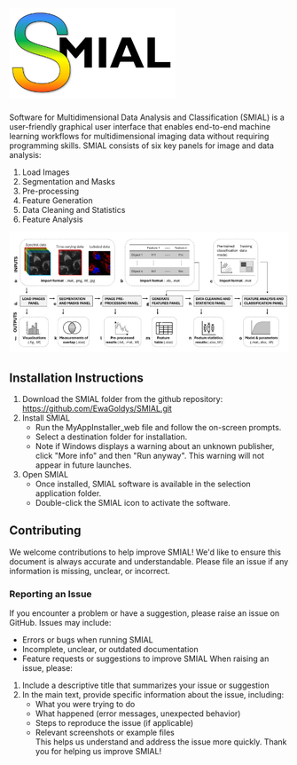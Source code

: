 # <img src="Figures/Logo.png" alt="My Figure" width="300"/>

Software for Multidimensional Data Analysis and Classification (SMIAL) is a user-friendly graphical user interface that enables end-to-end machine learning workflows for multidimensional imaging data without requiring programming skills.
SMIAL consists of six key panels for image and data analysis:
  1. Load Images  
  2. Segmentation and Masks  
  3. Pre-processing  
  4. Feature Generation  
  5. Data Cleaning and Statistics  
  6. Feature Analysis

![My Figure](Figures/SMIAL_Overview.tif)

## Installation Instructions
1. Download the SMIAL folder from the github repository: https://github.com/EwaGoldys/SMIAL.git
2. Install SMIAL
   - Run the MyAppInstaller_web file and follow the on-screen prompts.  
   - Select a destination folder for installation. 
   - Note if Windows displays a warning about an unknown publisher, click "More info" and then "Run anyway". This warning will not appear in future launches. 
3. Open SMIAL
   - Once installed, SMIAL software is available in the selection application folder.
   - Double-click the SMIAL icon to activate the software.
## Contributing
We welcome contributions to help improve SMIAL!
We'd like to ensure this document is always accurate and understandable. Please file an issue if any information is missing, unclear, or incorrect.
### Reporting an Issue
If you encounter a problem or have a suggestion, please raise an issue on GitHub. Issues may include:
- Errors or bugs when running SMIAL 
- Incomplete, unclear, or outdated documentation  
- Feature requests or suggestions to improve SMIAL
When raising an issue, please:
1. Include a descriptive title that summarizes your issue or suggestion  
2. In the main text, provide specific information about the issue, including:
   - What you were trying to do  
   - What happened (error messages, unexpected behavior)  
   - Steps to reproduce the issue (if applicable)  
   - Relevant screenshots or example files  
This helps us understand and address the issue more quickly.
Thank you for helping us improve SMIAL!
